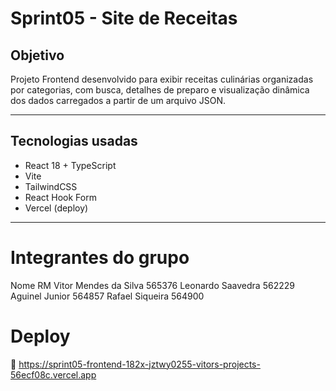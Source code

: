 #  Sprint05 - Site de Receitas

##  Objetivo
Projeto Frontend desenvolvido para exibir receitas culinárias organizadas por categorias, com busca, detalhes de preparo e visualização dinâmica dos dados carregados a partir de um arquivo JSON.

---

##  Tecnologias usadas
- React 18 + TypeScript  
- Vite  
- TailwindCSS  
- React Hook Form  
- Vercel (deploy)

---


# Integrantes do grupo
Nome	RM
Vitor Mendes da Silva	565376
Leonardo Saavedra	562229
Aguinel Junior	564857
Rafael Siqueira	564900

# Deploy
🔗 https://sprint05-frontend-182x-jztwy0255-vitors-projects-56ecf08c.vercel.app



